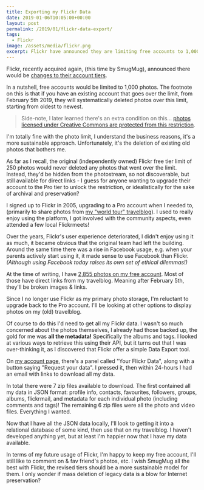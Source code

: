 ```yaml
---
title: Exporting my Flickr Data
date: 2019-01-06T10:05:00+00:00
layout: post
permalink: /2019/01/flickr-data-export/
tags:
  - Flickr
image: /assets/media/flickr.png
excerpt: Flickr have announced they are limiting free accounts to 1,000 photos. Meaning my older photos would be deleted. Given my travelblog links to many of my old photos, I'd have to either upgrade to a Pro account, or find a way to export all my Flickr data.
---
```


Flickr, recently acquired again, (this time by SmugMug), announced there would be [changes to their account tiers](https://www.flickr.com/lookingahead).

In a nutshell, free accounts would be limited to 1,000 photos. The footnote on this is that if you have an existing account that goes over the limit, from February 5th 2019, they will systematically deleted photos over this limit, starting from oldest to newest.

> Side-note, I later learned there's an extra condition on this... [photos licensed under Creative Commons are protected from this restriction](http://blog.flickr.net/2018/11/07/the-commons-the-past-is-100-part-of-our-future/).

I'm totally fine with the photo limit, I understand the business reasons, it's a more sustainable approach. Unfortunately, it's the deletion of existing old photos that bothers me.

As far as I recall, the original (independently owned) Flickr free tier limit of 250 photos would never deleted any photos that went over the limit. Instead, they'd be hidden from the photostream, so not discoverable, but still available for direct links - I guess for anyone wanting to upgrade their account to the Pro tier to unlock the restriction, or idealistically for the sake of archival and preservation?

I signed up to Flickr in 2005, upgrading to a Pro account when I needed to, (primarily to share photos from [my "world tour" travelblog](https://www.lee-and-lucy.com/travelblog/category/world-tour-200203/)). I used to really enjoy using the platform, I got involved with the community aspects, even attended a few local Flickrmeets!

Over the years, Flickr's user experience deteriorated, I didn't enjoy using it as much, it became obvious that the original team had left the building. Around the same time there was a rise in Facebook usage, e.g. when your parents actively start using it, it made sense to use Facebook than Flickr. _(Although using Facebook today raises its own set of ethical dilemmas!)_

At the time of writing, I have [2,855 photos on my free account](https://www.flickr.com/photos/leekelleher). Most of those have direct links from my travelblog. Meaning after February 5th, they'll be broken images & links.

Since I no longer use Flickr as my primary photo storage, I'm reluctant to upgrade back to the Pro account. I'll be looking at other options to display photos on my (old) travelblog.

Of course to do this I'd need to get all my Flickr data. I wasn't so much concerned about the photos themselves, I already had those backed up, the gold for me was **all the metadata!** Specifically the albums and tags. I looked at various ways to retrieve this using their API, but it turns out that I was over-thinking it, as I discovered that Flickr offer a simple Data Export tool.

On [my account page](https://www.flickr.com/account), there's a panel called "Your Flickr Data", along with a button saying "Request your data". I pressed it, then within 24-hours I had an email with links to download all my data.

In total there were 7 zip files available to download. The first contained all my data in JSON format: profile info, contacts, favourites, followers, groups, albums, flickrmail, and metadata for each individual photo (including comments and tags)! The remaining 6 zip files were all the photo and video files. Everything I wanted.

Now that I have all the JSON data locally, I'll look to getting it into a relational database of some kind, then use that on my travelblog. I haven't developed anything yet, but at least I'm happier now that I have my data available.

In terms of my future usage of Flickr, I'm happy to keep my free account, I'll still like to comment on & fav friend's photos, etc. I wish SmugMug all the best with Flickr, the revised tiers should be a more sustainable model for them. I only wonder if mass deletion of legacy data is a blow for Internet preservation?
